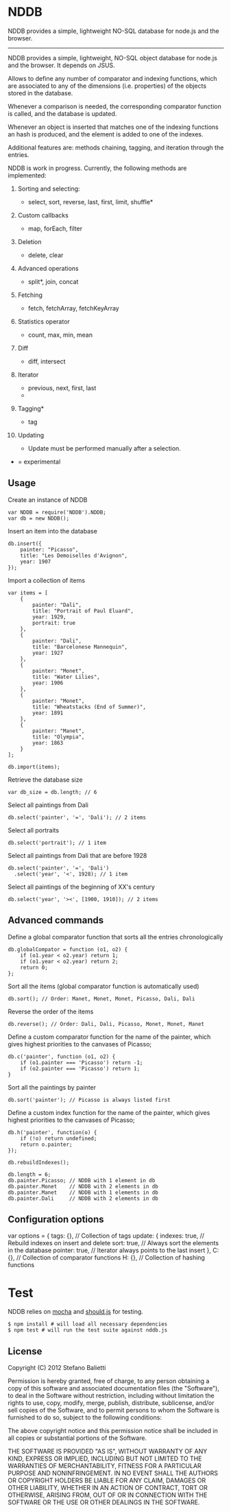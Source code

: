 # NDDB

NDDB provides a simple, lightweight NO-SQL database for node.js and the browser.

---

NDDB provides a simple, lightweight, NO-SQL object database 
for node.js and the browser. It depends on JSUS.

Allows to define any number of comparator and indexing functions, 
which are associated to any of the dimensions (i.e. properties) of 
the objects stored in the database. 

Whenever a comparison is needed, the corresponding comparator function 
is called, and the database is updated.

Whenever an object is inserted that matches one of the indexing functions
an hash is produced, and the element is added to one of the indexes.


Additional features are: methods chaining, tagging, and iteration 
through the entries.

NDDB is work in progress. Currently, the following methods are
implemented:

 1. Sorting and selecting:

     - select, sort, reverse, last, first, limit, shuffle*
 
 2. Custom callbacks
 
     - map, forEach, filter
 
 3. Deletion
 
     - delete, clear
 
 4. Advanced operations
 
     - split*, join, concat
 
 5. Fetching
 
     - fetch, fetchArray, fetchKeyArray
 
 6. Statistics operator
 
     - count, max, min, mean
 
 7. Diff
 
     - diff, intersect
 
 8. Iterator
 
     - previous, next, first, last
     *

 9. Tagging*
 
     - tag
        
 10. Updating
  
     - Update must be performed manually after a selection.
    
* = experimental

## Usage

Create an instance of NDDB

    var NDDB = require('NDDB').NDDB;
    var db = new NDDB();

Insert an item into the database

    db.insert({
        painter: "Picasso",
        title: "Les Demoiselles d'Avignon",
        year: 1907
    });

Import a collection of items

    var items = [
        {
            painter: "Dali",
            title: "Portrait of Paul Eluard",
            year: 1929,
            portrait: true
        },
        {
            painter: "Dali",
            title: "Barcelonese Mannequin",
            year: 1927
        },
        {
            painter: "Monet",
            title: "Water Lilies",
            year: 1906
        },
        {
            painter: "Monet",
            title: "Wheatstacks (End of Summer)",
            year: 1891
        },
        {
            painter: "Manet",
            title: "Olympia",
            year: 1863
        }
    ];
    
    db.import(items);
    
Retrieve the database size

    var db_size = db.length; // 6
    
Select all paintings from Dali

    db.select('painter', '=', 'Dali'); // 2 items
    
Select all portraits

    db.select('portrait'); // 1 item
    
Select all paintings from Dali that are before 1928

    db.select('painter', '=', 'Dali')
      .select('year', '<', 1928); // 1 item

Select all paintings of the beginning of XX's century

    db.select('year', '><', [1900, 1910]); // 2 items    

## Advanced commands

Define a global comparator function that sorts all the entries chronologically

    db.globalCompator = function (o1, o2) {
        if (o1.year < o2.year) return 1;
        if (o1.year < o2.year) return 2;
        return 0;
    };

Sort all the items (global comparator function is automatically used)

    db.sort(); // Order: Manet, Monet, Monet, Picasso, Dali, Dali

Reverse the order of the items

    db.reverse(); // Order: Dali, Dali, Picasso, Monet, Monet, Manet

Define a custom comparator function for the name of the painter, which gives highest priorities to the canvases of Picasso;
    
    db.c('painter', function (o1, o2) {
        if (o1.painter === 'Picasso') return -1;
        if (o2.painter === 'Picasso') return 1;
    }
    
Sort all the paintings by painter

    db.sort('painter'); // Picasso is always listed first

Define a custom index function for the name of the painter, which gives highest priorities to the canvases of Picasso;
    

    db.h('painter', function(o) {
        if (!o) return undefined;
        return o.painter;
    });
    
    db.rebuildIndexes();

    db.length = 6;
    db.painter.Picasso; // NDDB with 1 element in db
    db.painter.Monet    // NDDB with 2 elements in db
    db.painter.Manet    // NDDB with 1 elements in db
    db.painter.Dali     // NDDB with 2 elements in db
    

## Configuration options


var options = {
  tags:  {},        // Collection of tags
  update: {
    indexes:  true, // Rebuild indexes on insert and delete 
    sort:     true, // Always sort the elements in the database 
    pointer:  true, // Iterator always points to the last insert
  },
  C:  {},           // Collection of comparator functions
  H:  {},           // Collection of hashing functions

# Test

NDDB relies on [mocha](http://visionmedia.github.com/mocha/) and [should.js](http://github.com/visionmedia/should.js) for testing.

    $ npm install # will load all necessary dependencies
    $ npm test # will run the test suite against nddb.js

## License

Copyright (C) 2012 Stefano Balietti

Permission is hereby granted, free of charge, to any person obtaining a copy of this software and associated documentation files (the "Software"), to deal in the Software without restriction, including without limitation the rights to use, copy, modify, merge, publish, distribute, sublicense, and/or sell copies of the Software, and to permit persons to whom the Software is furnished to do so, subject to the following conditions:

The above copyright notice and this permission notice shall be included in all copies or substantial portions of the Software.

THE SOFTWARE IS PROVIDED "AS IS", WITHOUT WARRANTY OF ANY KIND, EXPRESS OR IMPLIED, INCLUDING BUT NOT LIMITED TO THE WARRANTIES OF MERCHANTABILITY, FITNESS FOR A PARTICULAR PURPOSE AND NONINFRINGEMENT. IN NO EVENT SHALL THE AUTHORS OR COPYRIGHT HOLDERS BE LIABLE FOR ANY CLAIM, DAMAGES OR OTHER LIABILITY, WHETHER IN AN ACTION OF CONTRACT, TORT OR OTHERWISE, ARISING FROM, OUT OF OR IN CONNECTION WITH THE SOFTWARE OR THE USE OR OTHER DEALINGS IN THE SOFTWARE.
